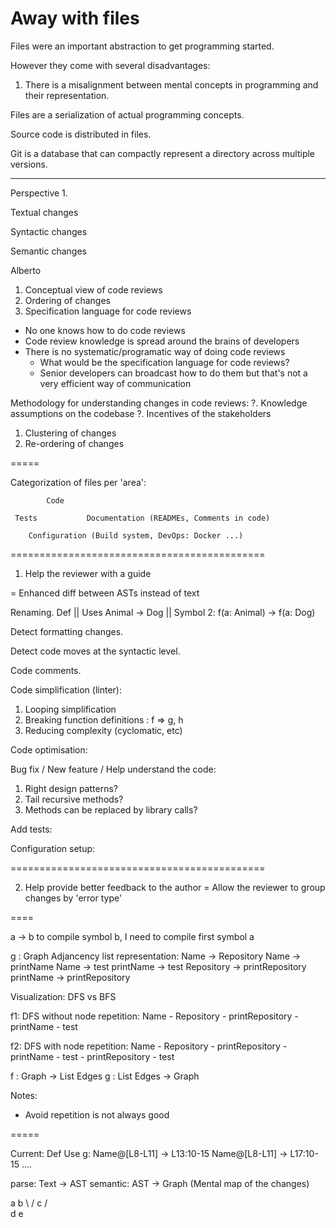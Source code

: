 # Away with files

Files were an important abstraction to get programming started. 

However they come with several disadvantages:

1. There is a misalignment between mental concepts in programming and their representation.


Files are a serialization of actual programming concepts. 

Source code is distributed in files. 

Git is a database that can compactly represent a directory across multiple versions.

--------------------

Perspective 1.

Textual changes 

Syntactic changes

Semantic changes

Alberto
1. Conceptual view of code reviews
2. Ordering of changes
3. Specification language for code reviews

- No one knows how to do code reviews
- Code review knowledge is spread around the brains of developers
- There is no systematic/programatic way of doing code reviews
  - What would be the specification language for code reviews?
  - Senior developers can broadcast how to do them but that's not a very efficient way of communication


Methodology for understanding changes in code reviews:
?. Knowledge assumptions on the codebase
?. Incentives of the stakeholders

1. Clustering of changes
2. Re-ordering of changes

=====

Categorization of files per 'area':

            Code 

     Tests           Documentation (READMEs, Comments in code)

        Configuration (Build system, DevOps: Docker ...)

============================================

1. Help the reviewer with a guide

= Enhanced diff between ASTs instead of text 

Renaming.
   Def          ||  Uses
 Animal -> Dog  ||    Symbol 2: f(a: Animal) -> f(a: Dog)

Detect formatting changes.

Detect code moves at the syntactic level. 

Code comments.


Code simplification (linter):
 1. Looping simplification
 2. Breaking function definitions : f => g, h
 3. Reducing complexity (cyclomatic, etc)

Code optimisation:

Bug fix / New feature / Help understand the code:
  1. Right design patterns?
  2. Tail recursive methods?
  3. Methods can be replaced by library calls?

Add tests:

Configuration setup:

============================================

2. Help provide better feedback to the author
   = Allow the reviewer to group changes by 'error type' 


====

a -> b 
  to compile symbol b, I need to compile first symbol a

g : Graph Adjancency list representation:
    Name -> Repository 
    Name -> printName
    Name -> test
    printName -> test
    Repository -> printRepository
    printName -> printRepository 

Visualization:
  DFS vs BFS

  f1: DFS without node repetition:
    Name
     - Repository 
       - printRepository
     - printName
       - test

  f2: DFS with node repetition:
    Name
     - Repository 
       - printRepository
     - printName
       - test
       - printRepository
     - test

f : Graph -> List Edges 
g : List Edges -> Graph

Notes:
 - Avoid repetition is not always good

 =====


 Current:
       Def             Use
g: Name@[L8-L11] -> L13:10-15
   Name@[L8-L11] -> L17:10-15
         ....

parse: Text -> AST
semantic: AST -> Graph (Mental map of the changes) 

   a   b
    \ / 
     c
    / \
   d   e
   